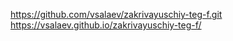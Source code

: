 https://github.com/vsalaev/zakrivayuschiy-teg-f.git
https://vsalaev.github.io/zakrivayuschiy-teg-f/
